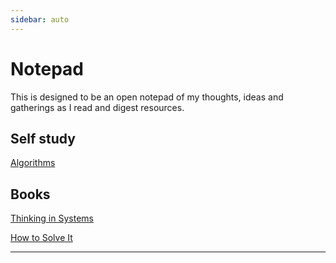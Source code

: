 ```yaml
---
sidebar: auto
---
```


# Notepad

This is designed to be an open notepad of my thoughts, ideas and gatherings as I read and digest resources.

## Self study

[Algorithms](/notepad/algorithms/)

## Books

[Thinking in Systems](/notepad/thinking-in-systems/)

[How to Solve It](/notepad/how-to-solve-it/)



---

<section-contents />